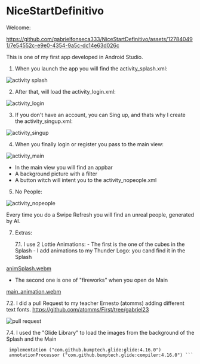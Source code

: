 # NiceStartDefinitivo
Welcome: 

https://github.com/gabrielfonseca333/NiceStartDefinitivo/assets/127840491/7e54552c-e9e0-4354-9a5c-dc14e63d026c

This is one of my first app developed in Android Studio. 

 1. When you launch the app you will find the activity_splash.xml:

![activity splash](https://github.com/gabrielfonseca333/NiceStartDefinitivo/assets/127840491/ec650806-bdf5-4d89-8163-b095156fdacf)

 2. After that, will load the activity_login.xml:

![activity_login](https://github.com/gabrielfonseca333/NiceStartDefinitivo/assets/127840491/bf921b57-dca0-43f8-9d86-ecfc88826ffe)

 3. If you don't have an account, you can Sing up, and thats why I create the activity_singup.xml:

![activity_singup](https://github.com/gabrielfonseca333/NiceStartDefinitivo/assets/127840491/7aa7b342-195f-4f6f-b3b3-475adad5d076)

 4. When you finally login or register you pass to the main view:

![activity_main](https://github.com/gabrielfonseca333/NiceStartDefinitivo/assets/127840491/4155debf-814f-41a9-9894-f26b0fdea4c6)

- In the main view you will find an appbar
- A background picture with a filter
- A button witch will intent you to the activity_nopeople.xml

 5. No People:

![activity_nopeople](https://github.com/gabrielfonseca333/NiceStartDefinitivo/assets/127840491/16468fa8-d0a7-496a-8c0f-a07a2b174a86)

   Every time you do a Swipe Refresh you will find an unreal people, generated by AI.

 7. Extras:

    7.1. I use 2 Lottie Animations: 
        - The first is the one of the cubes in the Splash
        - I add animations to my Thunder Logo: you cand find it in the Splash

[animSplash.webm](https://github.com/gabrielfonseca333/NiceStartDefinitivo/assets/127840491/54be01b9-1b6c-43cc-aede-20222d8d928e)

  - The second one is one of "fireworks" when you open de Main

[main_animation.webm](https://github.com/gabrielfonseca333/NiceStartDefinitivo/assets/127840491/a34e9d8d-9cda-4ae9-9b20-b0a7bf22ce30)

   7.2. I did a pull Request to my teacher Ernesto (atomms) adding different text fonts.
   https://github.com/atomms/First/tree/gabriel23

   ![pull request ](https://github.com/gabrielfonseca333/NiceStartDefinitivo/assets/127840491/806ab882-8575-4c8f-9449-b60cbc04092b)

   7.4. I used the "Glide Library" to load the images from the background of the Splash and the Main

   ```
    implementation ("com.github.bumptech.glide:glide:4.16.0")
    annotationProcessor ("com.github.bumptech.glide:compiler:4.16.0") ```
   
